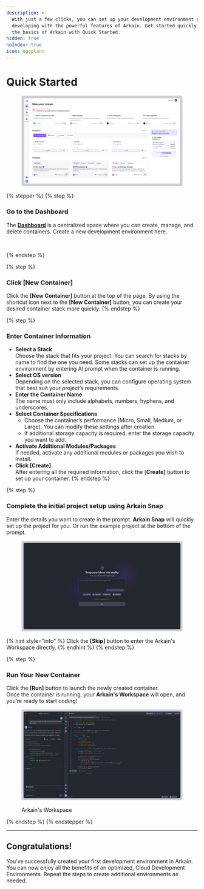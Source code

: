 ```yaml
---
description: >-
  With just a few clicks, you can set up your development environment and start
  developing with the powerful features of Arkain. Get started quickly and learn
  the basics of Arkain with Quick Started.
hidden: true
noIndex: true
icon: eggplant
---
```


# Quick Started

<figure><img src="../.gitbook/assets/GitHub_01 (2).png" alt=""><figcaption></figcaption></figure>

{% stepper %}
{% step %}
### **Go to the Dashboard**

The [**Dashboard**](https://arkain.io/my/dashboard) is a centralized space where you can create, manage, and delete containers. Create a new development environment here.

<figure><img src="../.gitbook/assets/내용 (5).png" alt=""><figcaption></figcaption></figure>
{% endstep %}

{% step %}
### **Click \[New Container]**

Click the **\[New Container]** button at the top of the page. By using the shortcut icon next to the **\[New Container]** button, you can create your desired container stack more quickly.
{% endstep %}

{% step %}
### **Enter Container Information**

* **Select a Stack**\
  Choose the stack that fits your project. You can search for stacks by name to find the one you need. Some stacks can set up the container environment by entering AI prompt when the container is running.
* **Select OS version**\
  Depending on the selected stack, you can configure operating system that best suit your project’s requirements.
* **Enter the Container Name**\
  The name must only include alphabets, numbers, hyphens, and underscores.
* **Select Container Specifications**
  * Choose the container’s performance (Micro, Small, Medium, or Large). You can modify these settings after creation.
  * If additional storage capacity is required, enter the storage capacity you want to add.
* **Activate Additional Modules/Packages**\
  If needed, activate any additional modules or packages you wish to install.
* **Click \[Create]**\
  After entering all the required information, click the \[**Create]** button to set up your container.
{% endstep %}

{% step %}
### Complete the initial project setup using Arkain Snap

Enter the details you want to create in the prompt. **Arkain Snap** will quickly set up the project for you. Or run the example project at the bottom of the prompt.

<figure><img src="../.gitbook/assets/Arkain AI.png" alt=""><figcaption></figcaption></figure>

{% hint style="info" %}
Click the **\[Skip]** button to enter the Arkain's Workspace directly.
{% endhint %}
{% endstep %}

{% step %}
### **Run Your New Container**

Click the **\[Run]** button to launch the newly created container.\
Once the container is running, your **Arkain's Workspace** will open, and you’re ready to start coding!

<figure><img src="../.gitbook/assets/run container (2).png" alt=""><figcaption><p>Arkain's Workspace</p></figcaption></figure>
{% endstep %}
{% endstepper %}

***

## **Congratulations!**&#x20;

You’ve successfully created your first development environment in Arkain. You can now enjoy all the benefits of an optimized, Cloud Development Environments. Repeat the steps to create additional environments as needed.
